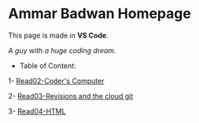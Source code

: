 # Ammar Badwan Homepage

This page is made in **VS Code**.

*A guy with a huge coding dream.*

* Table of Content:

1- [Read02-Coder's Computer](https://badwan95.github.io/learning-journal/read02)

2- [Read03-Revisions and the cloud git](https://badwan95.github.io/learning-journal/read03)

3- [Read04-HTML](https://badwan95.github.io/learning-journal/read04)
